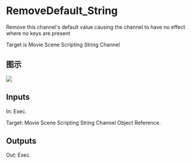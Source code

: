 # RemoveDefault_String

Remove this channel's default value causing the channel to have no effect where no keys are present

Target is Movie Scene Scripting String Channel

## 图示

![]($-20221218-20500999.png)

## Inputs

In: Exec.

Target: Movie Scene Scripting String Channel Object Reference.  

## Outputs

Out: Exec.


